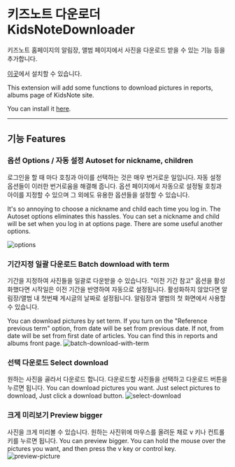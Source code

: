 # 키즈노트 다운로더 KidsNoteDownloader
키즈노트 홈페이지의 알림장, 앨범 페이지에서 사진을 다운로드 받을 수 있는 기능 등을 추가합니다.

[이곳](https://chrome.google.com/webstore/detail/kidsnote-downloader/jfkdldphhilhmdldnbehhofmdbfofmce?hl=ko)에서 설치할 수 있습니다.

This extension will add some functions to download pictures in reports, albums page of KidsNote site.

You can install it [here](https://chrome.google.com/webstore/detail/kidsnote-downloader/jfkdldphhilhmdldnbehhofmdbfofmce?hl=ko).

- - -

## 기능 Features
### 옵션 Options / 자동 설정 Autoset for nickname, children
로그인을 할 때 마다 호칭과 아이를 선택하는 것은 매우 번거로운 일입니다. 자동 설정 옵션들이 이러한 번거로움을 해결해 줍니다.
옵션 페이지에서 자동으로 설정될 호칭과 아이를 지정할 수 있으며 그 외에도 유용한 옵션들을 설정할 수 있습니다.

It's so annoying to choose a nickname and child each time you log in. The Autoset options eliminates this hassles.
You can set a nickname and child will be set when you log in at options page. There are some useful another options.

![options](https://lh3.googleusercontent.com/I4BEZbLR7Xg9CH8XeMZsN6tXy-eOZw9HIlBiB1PxPTsKskgoFHoA_y1XaRFUD3MabrYc4GYwng=w640-h400-e365 "Options")

### 기간지정 일괄 다운로드 Batch download with term
기간을 지정하여 사진들을 일괄로 다운받을 수 있습니다. "이전 기간 참고" 옵션을 활성화했다면 시작일은 이전 기간을 반영하여 자동으로 설정됩니다. 활성화하지 않았다면 알림장/앨범 내 첫번째 게시글의 날짜로 설정됩니다.
알림장과 앨범의 첫 화면에서 사용할 수 있습니다.

You can download pictures by set term. If you turn on the "Reference previous term" option, from date will be set from previous date. If not, from date will be set from first date of articles.
You can find this in reports and albums front page.
![batch-download-with-term](https://lh3.googleusercontent.com/fjPtaKd--GSrOpIND0P--nlSURinQQrCd2J3r_CZJOCM7PiLZx2sRTCzXvnqC69OnAWf7OWttw=w640-h400-e365 "Batch download with term")

### 선택 다운로드 Select download
원하는 사진을 골라서 다운로드 합니다. 다운로드할 사진들을 선택하고 다운로드 버튼을 누르면 됩니다.
You can download pictures you want. Just select pictures to download, Just click a download button.
![select-download](https://lh3.googleusercontent.com/OhElalWYy6aqaqbtZ91BEjwP4KB0aApLQIy77ZEr8CXJIKUWXEqe-LuQVWs9Q3IxH7a-LYUWjw=w640-h400-e365 "Select download")

### 크게 미리보기 Preview bigger
사진을 크게 미리볼 수 있습니다. 원하는 사진위에 마우스를 올려둔 채로 v 키나 컨트롤키를 누르면 됩니다.
You can preview bigger. You can hold the mouse over the pictures you want, and then press the v key or control key.
![preview-picture](https://lh3.googleusercontent.com/46O7nZjhKzw76PTdDEOeSBfvToxngJrc7Jn3ysfw3nCazajFVywOv3lwiBSMJiHIb_Jm8yGS8Q=w640-h400-e365 "Preview picture")